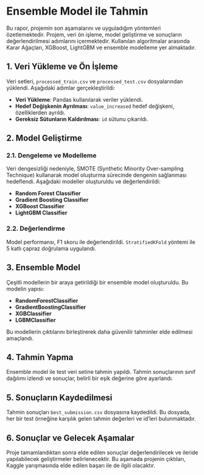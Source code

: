 # Ensemble Model ile Tahmin

Bu rapor, projemin son aşamalarını ve uyguladığım yöntemleri özetlemektedir. Projem, veri ön işleme, model geliştirme ve sonuçların değerlendirilmesi adımlarını içermektedir. Kullanılan algoritmalar arasında Karar Ağaçları, XGBoost, LightGBM ve ensemble modelleme yer almaktadır.

## 1. Veri Yükleme ve Ön İşleme

Veri setleri, `processed_train.csv` ve `processed_test.csv` dosyalarından yüklendi. Aşağıdaki adımlar gerçekleştirildi:

- **Veri Yükleme**: Pandas kullanılarak veriler yüklendi.
- **Hedef Değişkenin Ayrılması**: `value_increased` hedef değişkeni, özelliklerden ayrıldı.
- **Gereksiz Sütunların Kaldırılması**: `id` sütunu çıkarıldı.

## 2. Model Geliştirme

### 2.1. Dengeleme ve Modelleme

Veri dengesizliği nedeniyle, SMOTE (Synthetic Minority Over-sampling Technique) kullanarak model oluşturma sürecinde dengenin sağlanması hedeflendi. Aşağıdaki modeller oluşturuldu ve değerlendirildi:

- **Random Forest Classifier**
- **Gradient Boosting Classifier**
- **XGBoost Classifier**
- **LightGBM Classifier**

### 2.2. Değerlendirme

Model performansı, F1 skoru ile değerlendirildi. `StratifiedKFold` yöntemi ile 5 katlı çapraz doğrulama uygulandı.

## 3. Ensemble Model

Çeşitli modellerin bir araya getirildiği bir ensemble model oluşturuldu. Bu modelin yapısı:

- **RandomForestClassifier**
- **GradientBoostingClassifier**
- **XGBClassifier**
- **LGBMClassifier**

Bu modellerin çıktılarını birleştirerek daha güvenilir tahminler elde edilmesi amaçlandı.

## 4. Tahmin Yapma

Ensemble model ile test veri setine tahmin yapıldı. Tahmin sonuçlarının sınıf dağılımı izlendi ve sonuçlar, belirli bir eşik değerine göre ayarlandı.

## 5. Sonuçların Kaydedilmesi

Tahmin sonuçları `best_submission.csv` dosyasına kaydedildi. Bu dosyada, her bir test örneğine karşılık gelen tahmin değerleri ve id’leri bulunmaktadır.

## 6. Sonuçlar ve Gelecek Aşamalar

Proje tamamlandıktan sonra elde edilen sonuçlar değerlendirilecek ve ileride yapılabilecek geliştirmeler belirlenecektir. Bu aşamada projenin çıktıları, Kaggle yarışmasında elde edilen başarı ile de ilgili olacaktır.


